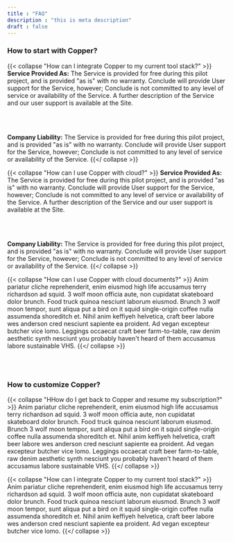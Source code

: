 ```yaml
---
title : "FAQ"
description : "this is meta description"
draft : false
---
```


### How to start with Copper?

{{< collapse "How can I integrate Copper to my current tool stack?" >}}
**Service Provided As:**
The Service is provided for free during this pilot project, and is provided "as is" with no warranty. Conclude will provide User support for the Service, however; Conclude is not committed to any level of service or availability of the Service. A further description of the Service and our user support is available at the Site.

<br>
<br>

**Company Liability:**
The Service is provided for free during this pilot project, and is provided "as is" with no warranty. Conclude will provide User support for the Service, however; Conclude is not committed to any level of service or availability of the Service.
{{</ collapse >}}



{{< collapse "How can I use Copper with cloud?" >}}
**Service Provided As:**
The Service is provided for free during this pilot project, and is provided "as is" with no warranty. Conclude will provide User support for the Service, however; Conclude is not committed to any level of service or availability of the Service. A further description of the Service and our user support is available at the Site.

<br>
<br>

**Company Liability:**
The Service is provided for free during this pilot project, and is provided "as is" with no warranty. Conclude will provide User support for the Service, however; Conclude is not committed to any level of service or availability of the Service.
{{</ collapse >}}


{{< collapse "How can I use Copper with cloud documents?" >}}
Anim pariatur cliche reprehenderit, enim eiusmod high life accusamus terry richardson ad squid. 3 wolf
moon officia aute, non cupidatat skateboard dolor brunch. Food truck quinoa nesciunt laborum eiusmod.
Brunch 3 wolf moon tempor, sunt aliqua put a bird on it squid single-origin coffee nulla assumenda
shoreditch et. Nihil anim keffiyeh helvetica, craft beer labore wes anderson cred nesciunt sapiente ea
proident. Ad vegan excepteur butcher vice lomo. Leggings occaecat craft beer farm-to-table, raw denim
aesthetic synth nesciunt you probably haven't heard of them accusamus labore sustainable VHS.
{{</ collapse >}}

<br>
<br>

### How to customize Copper?

{{< collapse "HHow do I get back to Copper and resume my subscription?" >}}
Anim pariatur cliche reprehenderit, enim eiusmod high life accusamus terry richardson ad squid. 3 wolf
moon officia aute, non cupidatat skateboard dolor brunch. Food truck quinoa nesciunt laborum eiusmod.
Brunch 3 wolf moon tempor, sunt aliqua put a bird on it squid single-origin coffee nulla assumenda
shoreditch et. Nihil anim keffiyeh helvetica, craft beer labore wes anderson cred nesciunt sapiente ea
proident. Ad vegan excepteur butcher vice lomo. Leggings occaecat craft beer farm-to-table, raw denim
aesthetic synth nesciunt you probably haven't heard of them accusamus labore sustainable VHS.
{{</ collapse >}}


{{< collapse "How can I integrate Copper to my current tool stack?" >}}
Anim pariatur cliche reprehenderit, enim eiusmod high life accusamus terry richardson ad squid. 3 wolf
moon officia aute, non cupidatat skateboard dolor brunch. Food truck quinoa nesciunt laborum eiusmod.
Brunch 3 wolf moon tempor, sunt aliqua put a bird on it squid single-origin coffee nulla assumenda
shoreditch et. Nihil anim keffiyeh helvetica, craft beer labore wes anderson cred nesciunt sapiente ea
proident. Ad vegan excepteur butcher vice lomo. 
{{</ collapse >}}
